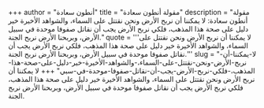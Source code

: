 +++
author = "أنطون سعادة"
title = "مقولة أنطون سعادة"
description = "مقولة أنطون سعادة: لا يمكننا أن نربح الأرض ونحن نقتتل على السماء، والشواهد الأخيرة خير دليل على صحة هذا المذهب، فلكي نربح الأرض يجب أن نقاتل صفوفا موحدة في سبيل الأرض، وبربحنا الأرض نربح الجنة."
quote = '''لا يمكننا أن نربح الأرض ونحن نقتتل على السماء، والشواهد الأخيرة خير دليل على صحة هذا المذهب، فلكي نربح الأرض يجب أن نقاتل صفوفا موحدة في سبيل الأرض، وبربحنا الأرض نربح الجنة.'''
slug = "لا-يمكننا-أن-نربح-الأرض-ونحن-نقتتل-على-السماء،-والشواهد-الأخيرة-خير-دليل-على-صحة-هذا-المذهب،-فلكي-نربح-الأرض-يجب-أن-نقاتل-صفوفا-موحدة-في-سبي"
+++
لا يمكننا أن نربح الأرض ونحن نقتتل على السماء، والشواهد الأخيرة خير دليل على صحة هذا المذهب، فلكي نربح الأرض يجب أن نقاتل صفوفا موحدة في سبيل الأرض، وبربحنا الأرض نربح الجنة.

